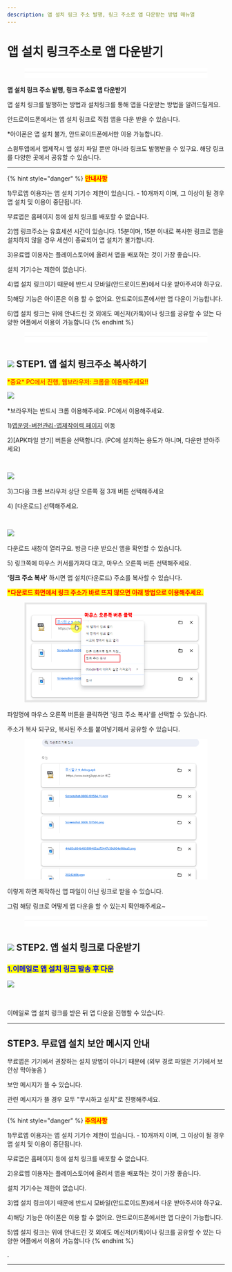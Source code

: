 ```yaml
---
description: 앱 설치 링크 주소 발행, 링크 주소로 앱 다운받는 방법 매뉴얼
---
```


# 앱 설치 링크주소로 앱 다운받기

<figure><img src="../../.gitbook/assets/구분선 (2).PNG" alt=""><figcaption></figcaption></figure>

**앱 설치 링크 주소 발행, 링크 주소로 앱 다운받기**

앱 설치 링크를 발행하는 방법과 설치링크를 통해 앱을 다운받는 방법을 알려드릴게요.

안드로이드폰에서는 앱 설치 링크로 직접 앱을 다운 받을 수 있습니다.

\*아이폰은 앱 설치 불가, 안드로이드폰에서만 이용 가능합니다.

스윙투앱에서 앱제작시 앱 설치 파일 뿐만 아니라 링크도 발행받을 수 있구요. 해당 링크를 다양한 곳에서 공유할 수 있습니다.

***

{% hint style="danger" %}
<mark style="color:red;">**안내사항**</mark>

1\)무료앱 이용자는 앱 설치 기기수 제한이 있습니다. - 10개까지 이며, 그 이상이 될 경우 앱 설치 및 이용이 중단됩니다.

무료앱은 홈페이지 등에 설치 링크를 배포할 수 없습니다.&#x20;

2\)앱 링크주소는 유효세션 시간이 있습니다. 15분이며, 15분 이내로 복사한 링크로 앱을 설치하지 않을 경우 세션이 종료되어 앱 설치가 불가합니다.

3\)유료앱 이용자는 플레이스토어에 올려서 앱을 배포하는 것이 가장  좋습니다.&#x20;

설치 기기수는 제한이 없습니다.&#x20;

4\)앱 설치 링크이기 때문에 반드시 모바일(안드로이드폰)에서 다운 받아주셔야 하구요.

5\)해당 기능은 아이폰은 이용 할 수 없어요. 안드로이드폰에서만 앱 다운이 가능합니다.

6\)앱 설치 링크는 위에 안내드린 것 외에도 메신저(카톡)이나 링크를 공유할 수 있는 다양한 어플에서 이용이 가능합니다
{% endhint %}



<figure><img src="../../.gitbook/assets/구분선 (2).PNG" alt=""><figcaption></figcaption></figure>

## ![](https://wp.swing2app.co.kr/wp-content/uploads/2020/04/%EB%8B%A8%EB%9D%BD1-1.png) **STEP1. 앱 설치 링크주소 복사하기**

<mark style="color:red;">\*중요\* PC에서 진행, 웹브라우저: 크롬을 이용해주세요!!</mark>

![](https://wp.swing2app.co.kr/wp-content/uploads/2021/03/%EC%95%B1%EB%A7%81%ED%81%AC1.png)

\*브라우저는 반드시 크롬 이용해주세요. PC에서 이용해주세요.

1\)[앱운영-버전관리-앱제작이력 페이지](https://www.swing2app.co.kr/view/app_work_history) 이동

2\)\[APK파일 받기] 버튼을 선택합니다. (PC에 설치하는 용도가 아니며, 다운만 받아주세요)

​

![](https://wp.swing2app.co.kr/wp-content/uploads/2021/03/%EC%95%B1%EB%A7%81%ED%81%AC2.png)

3\)그다음 크롬 브라우저 상단 오른쪽 점 3개 버튼 선택해주세요

4\) \[다운로드] 선택해주세요.

**​**

![](https://wp.swing2app.co.kr/wp-content/uploads/2021/03/%EC%95%B1%EB%A7%81%ED%81%AC3.png)

다운로드 새창이 열리구요. 방금 다운 받으신 앱을 확인할 수 있습니다.

5\) 링크쪽에 마우스 커서를가져다 대고, 마우스 오른쪽 버튼 선택해주세요.

**‘링크 주소 복사’** 하시면 앱 설치(다운로드) 주소를 복사할 수 있습니다.



<mark style="color:red;">**\*다운로드 화면에서 링크 주소가 바로 뜨지 않으면 아래 방법으로 이용해주세요.**</mark>&#x20;

<div align="center" data-full-width="true"><figure><img src="../../.gitbook/assets/image (5).png" alt=""><figcaption></figcaption></figure></div>

파일명에 마우스 오른쪽 버튼을 클릭하면 '링크 주소 복사'를 선택할 수 있습니다.&#x20;

주소가 복사 되구요, 복사된 주소를 붙여넣기해서 공유할 수 있습니다.&#x20;



<div align="left"><figure><img src="../../.gitbook/assets/녹화_2024_08_07_14_04_50_804.gif" alt=""><figcaption></figcaption></figure></div>

이렇게 하면 제작하신 앱 파일이 아닌 링크로 받을 수 있습니다.&#x20;

그럼 해당 링크로 어떻게 앱 다운을 할 수 있는지 확인해주세요\~

<figure><img src="../../.gitbook/assets/구분선 (2).PNG" alt=""><figcaption></figcaption></figure>

## ![](https://wp.swing2app.co.kr/wp-content/uploads/2020/04/%EB%8B%A8%EB%9D%BD1-1.png) **STEP2. 앱 설치 링크로 다운받기**



### <mark style="color:blue;">**1.이메일로 앱 설치 링크 발송 후 다운**</mark>

![](https://wp.swing2app.co.kr/wp-content/uploads/2021/03/%EC%95%B1%EB%A7%81%ED%81%AC4.png)

<div align="left"><img src="https://wp.swing2app.co.kr/wp-content/uploads/2021/03/%EB%85%B9%ED%99%94_2021_03_27_09_17_57_698.gif" alt=""></div>

이메일로 앱 설치 링크를 받은 뒤 앱 다운을 진행할 수 있습니다.



***



## STEP3. 무료앱 설치 보안 메시지 안내

무료앱은 기기에서 권장하는 설치 방법이 아니기 때문에 (외부 경로 파일은 기기에서 보안상  막아놓음 )

보안 메시지가 뜰 수 있습니다.&#x20;

관련 메시지가 뜰 경우 모두 "무시하고 설치"로 진행해주세요.&#x20;





***

{% hint style="danger" %}
<mark style="color:red;">**주의사항**</mark>

1\)무료앱 이용자는 앱 설치 기기수 제한이 있습니다. - 10개까지 이며, 그 이상이 될 경우 앱 설치 및 이용이 중단됩니다.

무료앱은 홈페이지 등에 설치 링크를 배포할 수 없습니다.&#x20;

2\)유료앱 이용자는 플레이스토어에 올려서 앱을 배포하는 것이 가장  좋습니다.&#x20;

설치 기기수는 제한이 없습니다.&#x20;

3\)앱 설치 링크이기 때문에 반드시 모바일(안드로이드폰)에서 다운 받아주셔야 하구요.

4\)해당 기능은 아이폰은 이용 할 수 없어요. 안드로이드폰에서만 앱 다운이 가능합니다.

5\)앱 설치 링크는 위에 안내드린 것 외에도 메신저(카톡)이나 링크를 공유할 수 있는 다양한 어플에서 이용이 가능합니다
{% endhint %}

.

***
